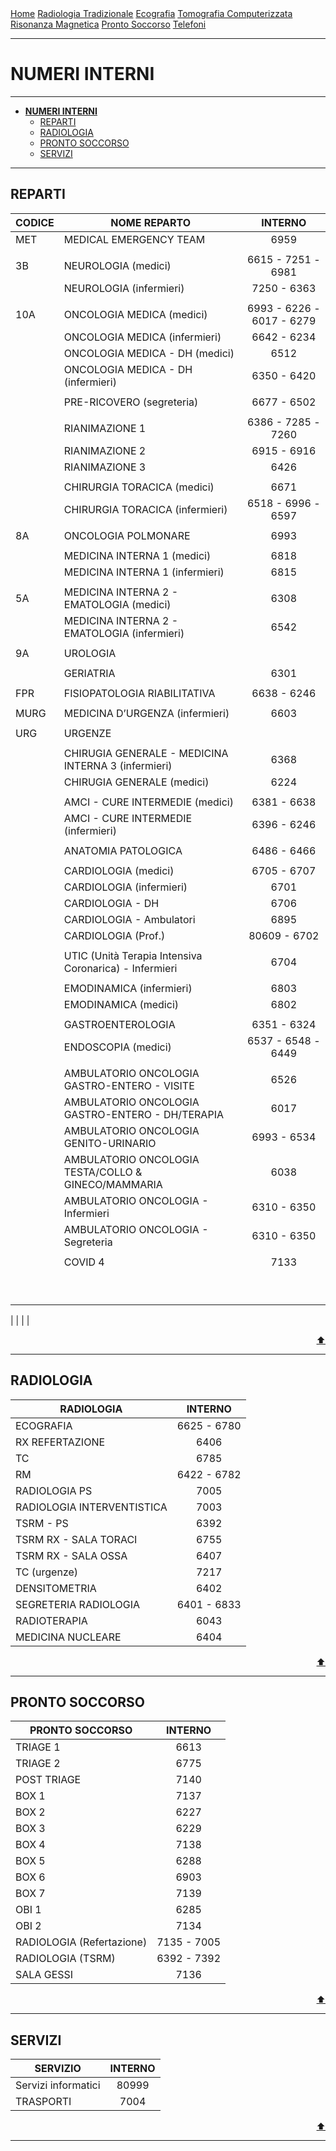 <div class="topnav">
  <a href="index.html">Home</a>
  <a href="radiologia_tradizionale.html">Radiologia Tradizionale</a>
  <a href="ecografia.html">Ecografia</a>
  <a href="tomografia_computerizzata.html">Tomografia Computerizzata</a>
  <a href="risonanza_magnetica.html">Risonanza Magnetica</a>
  <a href="pronto_soccorso.html">Pronto Soccorso</a>
  <a href="contatti.html">Telefoni</a>
</div>

- - -

# **NUMERI INTERNI**

- - -

- [**NUMERI INTERNI**](#numeri-interni)
  - [REPARTI](#reparti)
  - [RADIOLOGIA](#radiologia)
  - [PRONTO SOCCORSO](#pronto-soccorso)
  - [SERVIZI](#servizi)

- - -

## REPARTI

| CODICE | NOME REPARTO                                           |          INTERNO          |
| ------ | ------------------------------------------------------ | :-----------------------: |
| MET    | MEDICAL EMERGENCY TEAM                                 |           6959            |
|        |                                                        |                           |
| 3B     | NEUROLOGIA (medici)                                    |    6615 - 7251 - 6981     |
|        | NEUROLOGIA (infermieri)                                |        7250 - 6363        |
|        |                                                        |                           |
| 10A    | ONCOLOGIA MEDICA (medici)                              | 6993 - 6226 - 6017 - 6279 |
|        | ONCOLOGIA MEDICA (infermieri)                          |        6642 - 6234        |
|        | ONCOLOGIA MEDICA - DH (medici)                         |           6512            |
|        | ONCOLOGIA MEDICA - DH (infermieri)                     |        6350 - 6420        |
|        |                                                        |                           |
|        | PRE-RICOVERO (segreteria)                              |        6677 - 6502        |
|        |                                                        |                           |
|        | RIANIMAZIONE 1                                         |    6386 - 7285 - 7260     |
|        | RIANIMAZIONE 2                                         |        6915 - 6916        |
|        | RIANIMAZIONE 3                                         |           6426            |
|        |                                                        |                           |
|        | CHIRURGIA TORACICA (medici)                            |           6671            |
|        | CHIRURGIA TORACICA (infermieri)                        |    6518 - 6996 - 6597     |
|        |                                                        |                           |
| 8A     | ONCOLOGIA POLMONARE                                    |           6993            |
|        |                                                        |                           |
|        | MEDICINA INTERNA 1 (medici)                            |           6818            |
|        | MEDICINA INTERNA 1 (infermieri)                        |           6815            |
|        |                                                        |                           |
| 5A     | MEDICINA INTERNA 2 - EMATOLOGIA (medici)               |           6308            |
|        | MEDICINA INTERNA 2 - EMATOLOGIA (infermieri)           |           6542            |
|        |                                                        |                           |
| 9A     | UROLOGIA                                               |                           |
|        |                                                        |                           |
|        | GERIATRIA                                              |           6301            |
|        |                                                        |                           |
| FPR    | FISIOPATOLOGIA RIABILITATIVA                           |        6638 - 6246        |
|        |                                                        |                           |
| MURG   | MEDICINA D’URGENZA (infermieri)                        |           6603            |
|        |                                                        |                           |
| URG    | URGENZE                                                |                           |
|        |                                                        |                           |
|        | CHIRUGIA GENERALE - MEDICINA INTERNA 3 (infermieri)    |           6368            |
|        | CHIRUGIA GENERALE (medici)                             |           6224            |
|        |                                                        |                           |
|        | AMCI - CURE INTERMEDIE (medici)                        |        6381 - 6638        |
|        | AMCI - CURE INTERMEDIE (infermieri)                    |        6396 - 6246        |
|        |                                                        |                           |
|        | ANATOMIA PATOLOGICA                                    |        6486 - 6466        |
|        |                                                        |                           |
|        | CARDIOLOGIA (medici)                                   |        6705 - 6707        |
|        | CARDIOLOGIA (infermieri)                               |           6701            |
|        | CARDIOLOGIA - DH                                       |           6706            |
|        | CARDIOLOGIA - Ambulatori                               |           6895            |
|        | CARDIOLOGIA (Prof.)                                    |       80609 - 6702        |
|        |                                                        |                           |
|        | UTIC (Unità Terapia Intensiva Coronarica) - Infermieri |           6704            |
|        |                                                        |                           |
|        | EMODINAMICA (infermieri)                               |           6803            |
|        | EMODINAMICA (medici)                                   |           6802            |
|        |                                                        |                           |
|        | GASTROENTEROLOGIA                                      |        6351 - 6324        |
|        | ENDOSCOPIA (medici)                                    |    6537 - 6548 - 6449     |
|        |                                                        |                           |
|        | AMBULATORIO ONCOLOGIA GASTRO-ENTERO - VISITE           |           6526            |
|        | AMBULATORIO ONCOLOGIA GASTRO-ENTERO - DH/TERAPIA       |           6017            |
|        | AMBULATORIO ONCOLOGIA GENITO-URINARIO                  |        6993 - 6534        |
|        | AMBULATORIO ONCOLOGIA TESTA/COLLO & GINECO/MAMMARIA    |           6038            |
|        | AMBULATORIO ONCOLOGIA - Infermieri                     |        6310 - 6350        |
|        | AMBULATORIO ONCOLOGIA - Segreteria                     |        6310 - 6350        |
|        |                                                        |                           |
|        | COVID 4                                                |           7133            |
|        |                                                        |                           |
|        |                                                        |                           |
|        |                                                        |                           |
|        |                                                        |                           |
|        |                                                        |                           |
|        |                                                        |                           |
|        |                                                        |                           |
|        |                                                        |                           |
|        |                                                        |                           |

|        |                                              |                           |


<div style="text-align: right">
<a href="#numeri-interni">⬆️</a>
</div>

---

## RADIOLOGIA

 | RADIOLOGIA                 |   INTERNO   |
 | -------------------------- | :---------: |
 | ECOGRAFIA                  | 6625 - 6780 |
 | RX REFERTAZIONE            |    6406     |
 | TC                         |    6785     |
 | RM                         | 6422 - 6782 |
 | RADIOLOGIA PS              |    7005     |
 | RADIOLOGIA INTERVENTISTICA |    7003     |
 | TSRM - PS                  |    6392     |
 | TSRM RX - SALA TORACI      |    6755     |
 | TSRM RX - SALA OSSA        |    6407     |
 | TC (urgenze)               |    7217     |
 | DENSITOMETRIA              |    6402     |
 | SEGRETERIA RADIOLOGIA      | 6401 - 6833 |
 | RADIOTERAPIA               |    6043     |
 | MEDICINA NUCLEARE          |    6404     |

<div style="text-align: right">
<a href="#numeri-interni">⬆️</a>
</div>

---
## PRONTO SOCCORSO

 | PRONTO SOCCORSO           |   INTERNO   |
 | ------------------------- | :---------: |
 | TRIAGE 1                  |    6613     |
 | TRIAGE 2                  |    6775     |
 | POST TRIAGE               |    7140     |
 | BOX 1                     |    7137     |
 | BOX 2                     |    6227     |
 | BOX 3                     |    6229     |
 | BOX 4                     |    7138     |
 | BOX 5                     |    6288     |
 | BOX 6                     |    6903     |
 | BOX 7                     |    7139     |
 | OBI 1                     |    6285     |
 | OBI 2                     |    7134     |
 | RADIOLOGIA (Refertazione) | 7135 - 7005 |
 | RADIOLOGIA (TSRM)         | 6392 - 7392 |
 | SALA GESSI                |    7136     |

<div style="text-align: right">
<a href="#numeri-interni">⬆️</a>
</div>

---

## SERVIZI
 
 | SERVIZIO                   |   INTERNO   |
 | -------------------------- | :---------: |
 |Servizi informatici         |    80999    |  
 |TRASPORTI                   |     7004    |

 <div style="text-align: right">
<a href="#numeri-interni">⬆️</a>
</div>

---

